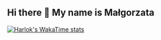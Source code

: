 ## Hi there 👋 My name is Małgorzata
[![Harlok's WakaTime stats](https://github-readme-stats.vercel.app/api/wakatime?meljaszuk=ffflabs)](https://github.com/meljaszuk/github-readme-stats)
<!--[![Anurag's GitHub stats](https://github-readme-stats.vercel.app/api?username=meljaszuk)](https://github.com/meljaszuk/github-readme-stats)
[![Top Langs](https://github-readme-stats.vercel.app/api/top-langs/?username=meljaszuk&layout=donut)](https://github.com/meljaszuk/github-readme-stats)

**meljaszuk/meljaszuk** is a ✨ _special_ ✨ repository because its `README.md` (this file) appears on your GitHub profile.

Here are some ideas to get you started:

- 🔭 I’m currently working on ...
- 🌱 I’m currently learning ...
- 👯 I’m looking to collaborate on ...
- 🤔 I’m looking for help with ...
- 💬 Ask me about ...
- 📫 How to reach me: ...
- 😄 Pronouns: ...
- ⚡ Fun fact: ...
-->
